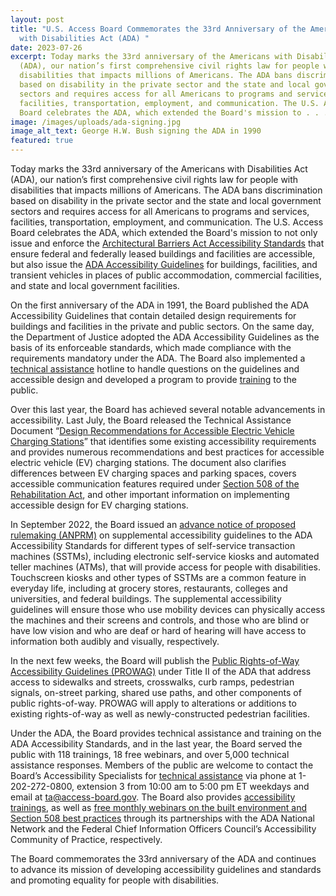```yaml
---
layout: post
title: "U.S. Access Board Commemorates the 33rd Anniversary of the Americans
  with Disabilities Act (ADA) "
date: 2023-07-26
excerpt: Today marks the 33rd anniversary of the Americans with Disabilities Act
  (ADA), our nation’s first comprehensive civil rights law for people with
  disabilities that impacts millions of Americans. The ADA bans discrimination
  based on disability in the private sector and the state and local government
  sectors and requires access for all Americans to programs and services,
  facilities, transportation, employment, and communication. The U.S. Access
  Board celebrates the ADA, which extended the Board's mission to . . .
image: /images/uploads/ada-signing.jpg
image_alt_text: George H.W. Bush signing the ADA in 1990
featured: true
---
```

Today marks the 33rd anniversary of the Americans with Disabilities Act (ADA), our nation’s first comprehensive civil rights law for people with disabilities that impacts millions of Americans. The ADA bans discrimination based on disability in the private sector and the state and local government sectors and requires access for all Americans to programs and services, facilities, transportation, employment, and communication. The U.S. Access Board celebrates the ADA, which extended the Board's mission to not only issue and enforce the [Architectural Barriers Act Accessibility Standards](https://www.access-board.gov/aba/) that ensure federal and federally leased buildings and facilities are accessible, but also issue the [ADA Accessibility Guidelines](https://www.access-board.gov/ada/) for buildings, facilities, and transient vehicles in places of public accommodation, commercial facilities, and state and local government facilities. 

On the first anniversary of the ADA in 1991, the Board published the ADA Accessibility Guidelines that contain detailed design requirements for buildings and facilities in the private and public sectors. On the same day, the Department of Justice adopted the ADA Accessibility Guidelines as the basis of its enforceable standards, which made compliance with the requirements mandatory under the ADA. The Board also implemented a [technical assistance](https://www.access-board.gov/ta/) hotline to handle questions on the guidelines and accessible design and developed a program to provide [training](https://www.access-board.gov/webinars/training.html) to the public. 

Over this last year, the Board has achieved several notable advancements in accessibility. Last July, the Board released the Technical Assistance Document “[Design Recommendations for Accessible Electric Vehicle Charging Stations](https://www.access-board.gov/tad/ev/)” that identifies some existing accessibility requirements and provides numerous recommendations and best practices for accessible electric vehicle (EV) charging stations. The document also clarifies differences between EV charging spaces and parking spaces, covers accessible communication features required under [Section 508 of the Rehabilitation Act](https://www.access-board.gov/ict/), and other important information on implementing accessible design for EV charging stations. 

In September 2022, the Board issued an [advance notice of proposed rulemaking (ANPRM)](https://www.federalregister.gov/documents/2022/09/21/2022-20470/americans-with-disabilities-act-accessibility-guidelines-for-buildings-and-facilities-architectural) on supplemental accessibility guidelines to the ADA Accessibility Standards for different types of self-service transaction machines (SSTMs), including electronic self-service kiosks and automated teller machines (ATMs), that will provide access for people with disabilities. Touchscreen kiosks and other types of SSTMs are a common feature in everyday life, including at grocery stores, restaurants, colleges and universities, and federal buildings. The supplemental accessibility guidelines will ensure those who use mobility devices can physically access the machines and their screens and controls, and those who are blind or have low vision and who are deaf or hard of hearing will have access to information both audibly and visually, respectively. 

In the next few weeks, the Board will publish the [Public Rights-of-Way Accessibility Guidelines (PROWAG)](https://www.access-board.gov/prowag/) under Title II of the ADA that address access to sidewalks and streets, crosswalks, curb ramps, pedestrian signals, on-street parking, shared use paths, and other components of public rights-of-way. PROWAG will apply to alterations or additions to existing rights-of-way as well as newly-constructed pedestrian facilities. 

Under the ADA, the Board provides technical assistance and training on the ADA Accessibility Standards, and in the last year, the Board served the public with 118 trainings, 18 free webinars, and over 5,000 technical assistance responses. Members of the public are welcome to contact the Board’s Accessibility Specialists for [technical assistance](https://www.access-board.gov/ta/) via phone at 1-202-272-0800, extension 3 from 10:00 am to 5:00 pm ET weekdays and email at [ta@access-board.gov](mailto:ta@access-board.gov). The Board also provides [accessibility trainings](https://www.access-board.gov/webinars/training.html), as well as [free monthly webinars on the built environment and Section 508 best practices](https://www.access-board.gov/webinars/) through its partnerships with the ADA National Network and the Federal Chief Information Officers Council’s Accessibility Community of Practice, respectively. 

The Board commemorates the 33rd anniversary of the ADA and continues to advance its mission of developing accessibility guidelines and standards and promoting equality for people with disabilities.
